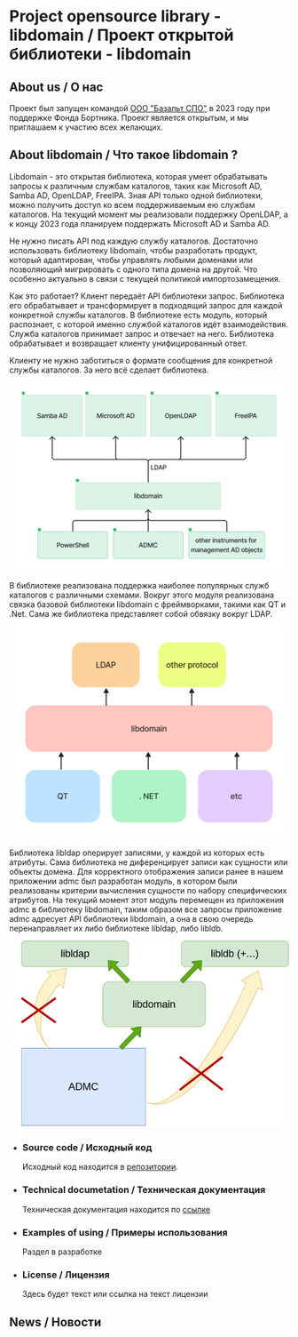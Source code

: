 # Project opensource library - libdomain / Проект открытой библиотеки - libdomain
## About us / О нас 
Проект был запущен командой [ООО "Базальт СПО"](https://www.basealt.ru/) в 2023 году при поддержке Фонда Бортника. Проект является открытым, и мы приглашаем к участию всех желающих. 
## About libdomain / Что такое libdomain ?
Libdomain - это открытая библиотека, которая умеет обрабатывать запросы к различным службам каталогов, таких как Microsoft AD, Samba AD, OpenLDAP, FreeIPA. 
Зная API только одной библиотеки, можно получить доступ ко всем поддерживаемым ею службам каталогов. На текущий момент мы реализовали поддержку OpenLDAP, а к концу 2023 года планируем поддержать Microsoft AD и Samba AD.

Не нужно писать API под каждую службу каталогов. Достаточно использовать библиотеку libdomain, чтобы разработать продукт, который адаптирован, чтобы управлять любыми доменами или позволяющий мигрировать с одного типа домена на другой. Что особенно актуально в связи с текущей политикой импортозамещения.

Как это работает? Клиент передаёт API библиотеки запрос. Библиотека его обрабатывает и трансформирует в подходящий запрос для каждой конкретной службы каталогов.
В библиотеке есть модуль, который распознает, с которой именно службой каталогов идёт взаимодействия. 
Служба каталогов принимает запрос и отвечает на него. Библиотека обрабатывает и возвращает клиенту унифицированный ответ.

Клиенту не нужно заботиться о формате сообщения для конкретной службы каталогов. За него всё сделает библиотека.

<img src="https://raw.githubusercontent.com/alenka26/doc/Text-of-libdomain/scheme_1.png">

В библиотеке реализована поддержка наиболее популярных служб каталогов с различными схемами.
Вокруг этого модуля реализована связка базовой библиотеки libdomain с фреймворками, такими как QT и .Net.
Сама же библиотека представляет собой обвязку вокруг LDAP.

<img src="https://raw.githubusercontent.com/alenka26/doc/Text-of-libdomain/scheme_2.png">

Библиотека libldap оперирует записями, у каждой из которых есть атрибуты. Сама библиотека не диференцирует записи как сущности или объекты домена. Для корректного отображения записи ранее в нашем приложении admc был разработан модуль, в котором были реализованы критерии вычисления сущности по набору специфических атрибутов. На текущий момент этот модуль перемещен из приложения admc в библиотеку libdomain, таким образом все запросы приложение admc адресует API библиотеки libdomain, а она в свою очередь перенаправляет их либо библиотеке libldap, либо libldb.

<p align="center">
<img src="https://raw.githubusercontent.com/alenka26/doc/Text-of-libdomain/scheme_3.png">
</p>

- ### Source code / Исходный код
  Исходный код находится в [репозитории](https://github.com/libdomain/libdomain).
- ### Technical documetation / Техническая документация
  Техническая документация находится по [ссылке](https://august-alt.github.io/libdomain/files.html)
- ### Examples of using / Примеры использования
  Раздел в разработке
- ### License / Лицензия
  Здесь будет текст или ссылка на текст лицензии
## News / Новости
